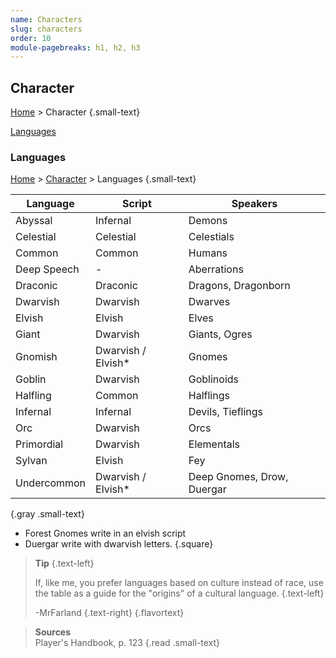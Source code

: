 ```yaml
---
name: Characters
slug: characters
order: 10
module-pagebreaks: h1, h2, h3
---
```

## Character
[Home](home) > Character {.small-text}

<div id="menu-container">
    <a href="languages">Languages</a>
    <a href=""></a>
    <a href=""></a>
    <a href=""></a>
    <a href=""></a>
    <a href=""></a>
    <a href=""></a>
    <a href=""></a>
    <a href=""></a>
</div>




### Languages
[Home](home) > [Character](character) > Languages {.small-text}


| Language    | Script     | Speakers |
|-------------|------------|----------|
| Abyssal     | Infernal   | Demons |
| Celestial   | Celestial  | Celestials |
| Common      | Common     | Humans |
| Deep Speech | -          | Aberrations |
| Draconic    | Draconic   | Dragons, Dragonborn |
| Dwarvish    | Dwarvish   | Dwarves |
| Elvish      | Elvish     | Elves |
| Giant       | Dwarvish   | Giants, Ogres |
| Gnomish     | Dwarvish / Elvish* | Gnomes |
| Goblin      | Dwarvish   | Goblinoids |
| Halfling    | Common     | Halflings |
| Infernal    | Infernal   | Devils, Tieflings |
| Orc         | Dwarvish   | Orcs |
| Primordial  | Dwarvish   | Elementals |
| Sylvan      | Elvish     | Fey |
| Undercommon | Dwarvish / Elvish* | Deep Gnomes, Drow, Duergar |
{.gray .small-text}

- Forest Gnomes write in an elvish script
- Duergar write with dwarvish letters.
{.square}

> **Tip** {.text-left}
>
> If, like me, you prefer languages based on culture instead of race, use the table as a guide for the "origins" of a cultural language. {.text-left}
>
> -MrFarland {.text-right}
{.flavortext}

> **Sources** <br/>
> Player's Handbook, p. 123
{.read .small-text}

